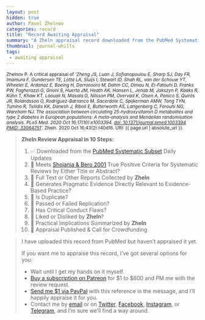 ```yaml
---
layout: post
hidden: true
author: Pavel Zhelnov
categories: record
title: "Record Awaiting Appraisal"
summary: "A Zheln appraisal record downloaded from the PubMed Systematic Subset daily updates."
thumbnail: journal-whills
tags:
 - awaiting appraisal
---
```


<small id="citation">Zhelnov P. A critical appraisal of _‘Zheng JS, Luan J, Sofianopoulou E, Sharp SJ, Day FR, Imamura F, Gundersen TE, Lotta LA, Sluijs I, Stewart ID, Shah RL, van der Schouw YT, Wheeler E, Ardanaz E, Boeing H, Dorronsoro M, Dahm CC, Dimou N, El-Fatouhi D, Franks PW, Fagherazzi G, Grioni S, Huerta JM, Heath AK, Hansen L, Jenab M, Jakszyn P, Kaaks R, Kühn T, Khaw KT, Laouali N, Masala G, Nilsson PM, Overvad K, Olsen A, Panico S, Quirós JR, Rolandsson O, Rodríguez-Barranco M, Sacerdote C, Spijkerman AMW, Tong TYN, Tumino R, Tsilidis KK, Danesh J, Riboli E, Butterworth AS, Langenberg C, Forouhi NG, Wareham NJ. The association between circulating 25-hydroxyvitamin D metabolites and type 2 diabetes in European populations: A meta-analysis and Mendelian randomisation analysis. PLoS Med. 2020 Oct 16;17(10):e1003394. [doi: 10.1371/journal.pmed.1003394](https://doi.org/10.1371/journal.pmed.1003394). [PMID: 33064751](https://pubmed.gov/33064751)’._ Zheln. 2020 Oct 16;43(2):r40d16. URI: {{ page.url | absolute_url }}.</small>

> **Zheln Review Appraisal in 10 Steps:**
>
> 1. ✅ Downloaded from the [PubMed Systematic Subset](https://github.com/p1m-ortho/qs-global-ortho-search-queries/blob/global-sr-query/README.md) Daily Updates
> 2. 🔄 Meets [Shojania & Bero 2001](https://www.researchgate.net/publication/11820967_Taking_Advantage_of_the_Explosion_of_Systematic_Reviews_An_Efficient_MEDLINE_Search_Strategy) True Positive Criteria for Systematic Reviews by Either Title or Abstract?
> 3. 🔄 Full Text or Other Reports Collected by **Zheln**
> 4. 🔄 Generates Pragmatic Evidence Directly Relevant to Evidence-Based Practice?
> 5. 🔄 Is Duplicate?
> 6. 🔄 Passed or Failed Replication?
> 7. 🔄 Has Critical Conduct Flaws?
> 8. 🔄 Liked or Disliked by **Zheln**?
> 9. 🔄 Practical Implications Summarized by **Zheln**
> 10. 🔄 Appraisal Published & Call for Crowdfunding

> I have uploaded this record from PubMed but haven’t appraised it yet.
>
> If you want me to appraise this record, I’ve got several options for you:
> * Wait until I get my hands on it myself.
> * [Buy a subscription on Patreon](https://patreon.com/zheln) for $1 to $600 and PM me with the review request.
> * [Send me $1 via PayPal](https://paypal.me/pjelnov) with this reference in the message, and I’ll happily appraise it for you.
> * Contact me by [email](mailto:pavel@zheln.com) or on [Twitter](https://twitter.com/drzhelnov), [Facebook](https://facebook.com/drzhelnov), [Instagram](https://instagram.com/igzheln), or [Telegram](https://t.me/drzhelnov), and I’m sure we’ll find a way around.
